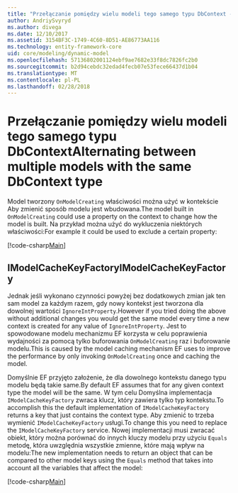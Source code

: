 ```yaml
---
title: "Przełączanie pomiędzy wielu modeli tego samego typu DbContext - EF Core"
author: AndriySvyryd
ms.author: divega
ms.date: 12/10/2017
ms.assetid: 3154BF3C-1749-4C60-8D51-AE86773AA116
ms.technology: entity-framework-core
uid: core/modeling/dynamic-model
ms.openlocfilehash: 57136802001124ebf9ae7682e33f8dc7826fc2b0
ms.sourcegitcommit: b2d94cebdc32edad4fecb07e53fece66437d1b04
ms.translationtype: MT
ms.contentlocale: pl-PL
ms.lasthandoff: 02/28/2018
---
```

# <a name="alternating-between-multiple-models-with-the-same-dbcontext-type"></a><span data-ttu-id="e4481-102">Przełączanie pomiędzy wielu modeli tego samego typu DbContext</span><span class="sxs-lookup"><span data-stu-id="e4481-102">Alternating between multiple models with the same DbContext type</span></span>

<span data-ttu-id="e4481-103">Model tworzony `OnModelCreating` właściwości można użyć w kontekście Aby zmienić sposób modelu jest wbudowana.</span><span class="sxs-lookup"><span data-stu-id="e4481-103">The model built in `OnModelCreating` could use a property on the context to change how the model is built.</span></span> <span data-ttu-id="e4481-104">Na przykład można użyć do wykluczenia niektórych właściwości:</span><span class="sxs-lookup"><span data-stu-id="e4481-104">For example it could be used to exclude a certain property:</span></span>

[!code-csharp[Main](../../../samples/core/DynamicModel/DynamicContext.cs?name=Class)]

## <a name="imodelcachekeyfactory"></a><span data-ttu-id="e4481-105">IModelCacheKeyFactory</span><span class="sxs-lookup"><span data-stu-id="e4481-105">IModelCacheKeyFactory</span></span>
<span data-ttu-id="e4481-106">Jednak jeśli wykonano czynności powyżej bez dodatkowych zmian jak ten sam model za każdym razem, gdy nowy kontekst jest tworzona dla dowolnej wartości `IgnoreIntProperty`.</span><span class="sxs-lookup"><span data-stu-id="e4481-106">However if you tried doing the above without additional changes you would get the same model every time a new context is created for any value of `IgnoreIntProperty`.</span></span> <span data-ttu-id="e4481-107">Jest to spowodowane modelu mechanizmu EF korzysta w celu poprawienia wydajności za pomocą tylko buforowania `OnModelCreating` raz i buforowanie modelu.</span><span class="sxs-lookup"><span data-stu-id="e4481-107">This is caused by the model caching mechanism EF uses to improve the performance by only invoking `OnModelCreating` once and caching the model.</span></span>

<span data-ttu-id="e4481-108">Domyślnie EF przyjęto założenie, że dla dowolnego kontekstu danego typu modelu będą takie same.</span><span class="sxs-lookup"><span data-stu-id="e4481-108">By default EF assumes that for any given context type the model will be the same.</span></span> <span data-ttu-id="e4481-109">W tym celu Domyślna implementacja `IModelCacheKeyFactory` zwraca klucz, który zawiera tylko typ kontekstu.</span><span class="sxs-lookup"><span data-stu-id="e4481-109">To accomplish this the default implementation of `IModelCacheKeyFactory` returns a key that just contains the context type.</span></span> <span data-ttu-id="e4481-110">Aby zmienić to trzeba wymienić `IModelCacheKeyFactory` usługi.</span><span class="sxs-lookup"><span data-stu-id="e4481-110">To change this you need to replace the `IModelCacheKeyFactory` service.</span></span> <span data-ttu-id="e4481-111">Nowej implementacji musi zwracać obiekt, który można porównać do innych kluczy modelu przy użyciu `Equals` metodę, która uwzględnia wszystkie zmienne, które mają wpływ na modelu:</span><span class="sxs-lookup"><span data-stu-id="e4481-111">The new implementation needs to return an object that can be compared to other model keys using the `Equals` method that takes into account all the variables that affect the model:</span></span>

[!code-csharp[Main](../../../samples/core/DynamicModel/DynamicModelCacheKeyFactory.cs?name=Class)]
